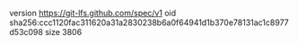 version https://git-lfs.github.com/spec/v1
oid sha256:ccc1120fac311620a31a2830238b6a0f64941d1b370e78131ac1c8977d53c098
size 3806
